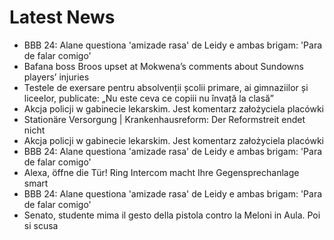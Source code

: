 # Latest News
-  BBB 24: Alane questiona 'amizade rasa' de Leidy e ambas brigam: 'Para de falar comigo'
-  Bafana boss Broos upset at Mokwena’s comments about Sundowns players’ injuries
-  Testele de exersare pentru absolvenții școlii primare, ai gimnaziilor și liceelor, publicate: „Nu este ceva ce copiii nu învață la clasă”
-  Akcja policji w gabinecie lekarskim. Jest komentarz założyciela placówki
-  Stationäre Versorgung | Krankenhausreform: Der Reformstreit endet nicht
-  Akcja policji w gabinecie lekarskim. Jest komentarz założyciela placówki
-  BBB 24: Alane questiona 'amizade rasa' de Leidy e ambas brigam: 'Para de falar comigo'
-  Alexa, öffne die Tür! Ring Intercom macht Ihre Gegensprechanlage smart
-  BBB 24: Alane questiona 'amizade rasa' de Leidy e ambas brigam: 'Para de falar comigo'
-  Senato, studente mima il gesto della pistola contro la Meloni in Aula. Poi si scusa
